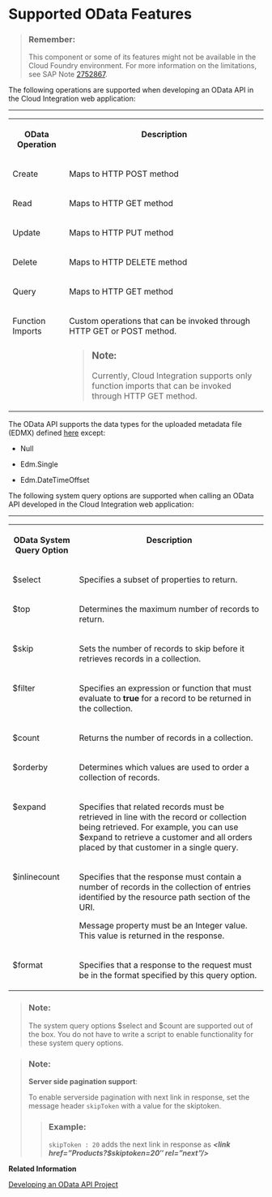 <!-- loio130d00edf4e8484e9bb8e1bb5d5ffe8a -->

# Supported OData Features

> ### Remember:  
> This component or some of its features might not be available in the Cloud Foundry environment. For more information on the limitations, see SAP Note [2752867](https://me.sap.com/notes/2752867).



The following operations are supported when developing an OData API in the Cloud Integration web application:

****


<table>
<tr>
<th valign="top">

OData Operation

</th>
<th valign="top">

Description

</th>
</tr>
<tr>
<td valign="top">

Create

</td>
<td valign="top">

Maps to HTTP POST method

</td>
</tr>
<tr>
<td valign="top">

Read

</td>
<td valign="top">

Maps to HTTP GET method

</td>
</tr>
<tr>
<td valign="top">

Update

</td>
<td valign="top">

Maps to HTTP PUT method

</td>
</tr>
<tr>
<td valign="top">

Delete

</td>
<td valign="top">

Maps to HTTP DELETE method

</td>
</tr>
<tr>
<td valign="top">

Query

</td>
<td valign="top">

Maps to HTTP GET method

</td>
</tr>
<tr>
<td valign="top">

Function Imports

</td>
<td valign="top">

Custom operations that can be invoked through HTTP GET or POST method.

> ### Note:  
> Currently, Cloud Integration supports only function imports that can be invoked through HTTP GET method.



</td>
</tr>
</table>

The OData API supports the data types for the uploaded metadata file \(EDMX\) defined [here](https://www.odata.org/documentation/odata-version-2-0/overview/) except:

-   Null

-   Edm.Single

-   Edm.DateTimeOffset


The following system query options are supported when calling an OData API developed in the Cloud Integration web application:

****


<table>
<tr>
<th valign="top">

OData System Query Option

</th>
<th valign="top">

Description

</th>
</tr>
<tr>
<td valign="top">

$select

</td>
<td valign="top">

Specifies a subset of properties to return.

</td>
</tr>
<tr>
<td valign="top">

$top

</td>
<td valign="top">

Determines the maximum number of records to return.

</td>
</tr>
<tr>
<td valign="top">

$skip

</td>
<td valign="top">

Sets the number of records to skip before it retrieves records in a collection.

</td>
</tr>
<tr>
<td valign="top">

$filter

</td>
<td valign="top">

Specifies an expression or function that must evaluate to **true** for a record to be returned in the collection.

</td>
</tr>
<tr>
<td valign="top">

$count

</td>
<td valign="top">

Returns the number of records in a collection.

</td>
</tr>
<tr>
<td valign="top">

$orderby

</td>
<td valign="top">

Determines which values are used to order a collection of records.

</td>
</tr>
<tr>
<td valign="top">

$expand

</td>
<td valign="top">

Specifies that related records must be retrieved in line with the record or collection being retrieved. For example, you can use $expand to retrieve a customer and all orders placed by that customer in a single query.

</td>
</tr>
<tr>
<td valign="top">

$inlinecount

</td>
<td valign="top">

Specifies that the response must contain a number of records in the collection of entries identified by the resource path section of the URI.

Message property must be an Integer value. This value is returned in the response.

</td>
</tr>
<tr>
<td valign="top">

$format

</td>
<td valign="top">

Specifies that a response to the request must be in the format specified by this query option.

</td>
</tr>
</table>

> ### Note:  
> The system query options $select and $count are supported out of the box. You do not have to write a script to enable functionality for these system query options.

> ### Note:  
> **Server side pagination support**:
> 
> To enable serverside pagination with next link in response, set the message header `skipToken` with a value for the skiptoken.
> 
> > ### Example:  
> > `skipToken : 20` adds the next link in response as ***<link href=”Products?$skiptoken=20″ rel=”next”/\>***

**Related Information**  


[Developing an OData API Project](developing-an-odata-api-project-d961654.md "")


